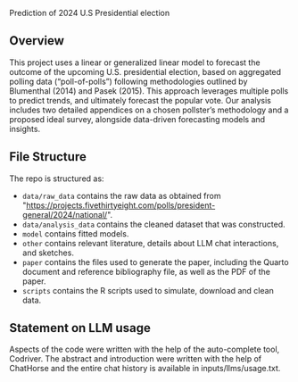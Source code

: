 Prediction of 2024 U.S Presidential election

## Overview

This project uses a linear or generalized linear model to forecast the outcome of the upcoming U.S. presidential 
election, based on aggregated polling data (“poll-of-polls”) following methodologies outlined by Blumenthal (2014) 
and Pasek (2015). This approach leverages multiple polls to predict trends, and ultimately forecast the popular vote.
Our analysis includes two detailed appendices on a chosen pollster’s methodology and a proposed ideal survey, alongside 
data-driven forecasting models and insights.

## File Structure

The repo is structured as:

-   `data/raw_data` contains the raw data as obtained from "https://projects.fivethirtyeight.com/polls/president-general/2024/national/".
-   `data/analysis_data` contains the cleaned dataset that was constructed.
-   `model` contains fitted models. 
-   `other` contains relevant literature, details about LLM chat interactions, and sketches.
-   `paper` contains the files used to generate the paper, including the Quarto document and reference bibliography file, as well as the PDF of the paper. 
-   `scripts` contains the R scripts used to simulate, download and clean data.


## Statement on LLM usage

Aspects of the code were written with the help of the auto-complete tool, Codriver. The abstract and introduction were written with the help of ChatHorse and the entire chat history is available in inputs/llms/usage.txt.